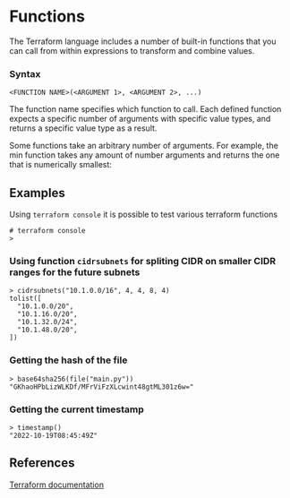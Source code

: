 # Functions

The Terraform language includes a number of built-in functions that you can call from within expressions to transform and combine values.

### Syntax
```
<FUNCTION NAME>(<ARGUMENT 1>, <ARGUMENT 2>, ...)
```

The function name specifies which function to call. Each defined function expects a specific number of arguments with specific value types, and returns a specific value type as a result.<p>
Some functions take an arbitrary number of arguments. For example, the min function takes any amount of number arguments and returns the one that is numerically smallest:

## Examples

Using ```terraform console``` it is possible to test various terraform functions
```
# terraform console
>
```
### Using function ```cidrsubnets``` for spliting CIDR on smaller CIDR ranges for the future subnets
```
> cidrsubnets("10.1.0.0/16", 4, 4, 8, 4)
tolist([
  "10.1.0.0/20",
  "10.1.16.0/20",
  "10.1.32.0/24",
  "10.1.48.0/20",
])
```

### Getting the hash of the file
```
> base64sha256(file("main.py"))
"GKhaoHPbLizWLKDf/MFrViFzXLcwint48gtML301z6w="
```

### Getting the current timestamp
```
> timestamp()
"2022-10-19T08:45:49Z"
```

## References
[Terraform documentation](https://www.terraform.io/cdktf/concepts/functions)
